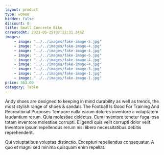 ```yaml
---
layout: product
type: women
hidden: false
discount: 0
title: Small Concrete Bike
careatedAt: 2021-05-25T07:22:31.246Z
images:
    - image: "../../images/fake-image-5.jpg"
    - image: "../../images/fake-image-4.jpg"
    - image: "../../images/fake-image-4.jpg"
    - image: "../../images/fake-image-6.jpg"
    - image: "../../images/fake-image-4.jpg"
    - image: "../../images/fake-image-4.jpg"
    - image: "../../images/fake-image-3.jpg"
    - image: "../../images/fake-image-1.jpg"
    - image: "../../images/fake-image-1.jpg"
price: 563.00
category: Table
---
```

Andy shoes are designed to keeping in mind durability as well as trends, the most stylish range of shoes & sandals
The Football Is Good For Training And Recreational Purposes
Tempore nulla earum dolores inventore a voluptatem laudantium rerum. Quia molestiae delectus. Cum inventore tenetur fuga ipsa totam inventore molestiae corrupti. Eligendi quis velit corrupti dolor velit. Inventore ipsum repellendus rerum nisi libero necessitatibus debitis reprehenderit.
 Qui voluptatibus voluptas distinctio. Excepturi repellendus consequatur. A quo et magni sed minima quisquam enim repellat.
